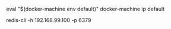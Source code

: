 eval "$(docker-machine env default)"
docker-machine ip default




redis-cli -h 192.168.99.100 -p 6379
